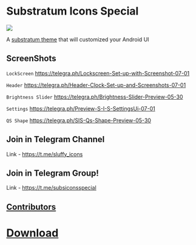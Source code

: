 # Substratum Icons Special

<img src="https://github.com/MrSluffy/substratum-icons-special/blob/sis10/SIS-Template.jpg?raw=true">

 A [substratum theme](https://www.xda-developers.com/substratum-hub/) that will customized your Android UI


## ScreenShots
 
 `LockScreen` https://telegra.ph/Lockscreen-Set-up-with-Screenshot-07-01

 `Header` https://telegra.ph/Header-Clock-Set-up-and-Screenshots-07-01

 `Brightness Slider` https://telegra.ph/Brightness-Slider-Preview-05-30

 `Settings` https://telegra.ph/Preview-S-I-S-SettingsUi-07-01

 `QS Shape` https://telegra.ph/SIS-Qs-Shape-Preview-05-30


## Join in Telegram Channel

Link - https://t.me/sluffy_icons


## Join in Telegram Group!

Link - https://t.me/subsiconsspecial

## [Contributors](https://telegra.ph/Credits-And-Thank-08-16)

# [Download](https://www.pling.com/p/1385084/)